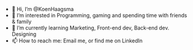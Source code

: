 - 👋 Hi, I’m @KoenHaagsma
- 👀 I’m interested in Programming, gaming and spending time with friends & family
- 🌱 I’m currently learning Marketing, Front-end dev, Back-end dev. Designing
- 📫 How to reach me: Email me, or find me on LinkedIn

<!---
KoenHaagsma/KoenHaagsma is a ✨ special ✨ repository because its `README.md` (this file) appears on your GitHub profile.
You can click the Preview link to take a look at your changes.
--->
